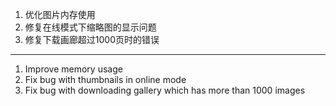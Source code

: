 1. 优化图片内存使用
2. 修复在线模式下缩略图的显示问题
3. 修复下载画廊超过1000页时的错误

------------------------------------------------------------------------------------------

1. Improve memory usage
2. Fix bug with thumbnails in online mode
3. Fix bug with downloading gallery which has more than 1000 images